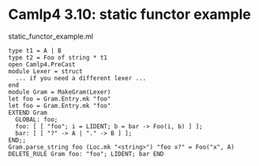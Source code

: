 
Camlp4 3.10: static functor example
===================================

static\_functor\_example.ml

    type t1 = A | B
    type t2 = Foo of string * t1
    open Camlp4.PreCast
    module Lexer = struct
      ... if you need a different lexer ...
    end
    module Gram = MakeGram(Lexer)
    let foo = Gram.Entry.mk "foo"
    let foo = Gram.Entry.mk "foo"
    EXTEND Gram
      GLOBAL: foo;
      foo: [ [ "foo"; i = LIDENT; b = bar -> Foo(i, b) ] ];
      bar: [ [ "?" -> A | "." -> B ] ];
    END;;
    Gram.parse_string foo (Loc.mk "<string>") "foo x?" = Foo("x", A)
    DELETE_RULE Gram foo: "foo"; LIDENT; bar END
